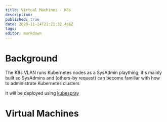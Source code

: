 ```yaml
---
title: Virtual Machines - K8s
description: 
published: true
date: 2020-11-14T21:21:32.486Z
tags: 
editor: markdown
---
```


# Background

The K8s VLAN runs Kubernetes nodes as a SysAdmin plaything, it's mainly built so SysAdmins and (others-by request) can become familiar with how to administrate Kubernetes clusters

It will be deployed using [kubespray](https://github.com/kubernetes-sigs/kubespray)

# Virtual Machines